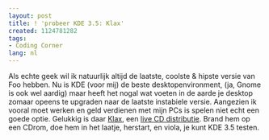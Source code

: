 ```yaml
---
layout: post
title: ! 'probeer KDE 3.5: Klax'
created: 1124781282
tags:
- Coding Corner
lang: nl
---
```

Als echte geek wil ik natuurlijk altijd de laatste, coolste & hipste versie van Foo hebben. Nu is KDE (voor mij) de beste desktopenvironment, (ja, Gnome is ook wel aardig) maar heeft het nogal wat voeten in de aarde je desktop zomaar opeens te upgraden naar de laatste instabiele versie. Aangezien ik vooral moet werken en geld verdienen met mijn PCs is spelen niet echt een goede optie. Gelukkig is daar [Klax](http://ktown.kde.org/~binner/klax/devel.html), een [live CD distributie](http://distrowatch.com/?newsid=02826#0). Brand hem op een CDrom, doe hem in het laatje, herstart, en viola, je kunt KDE 3.5 testen. 

